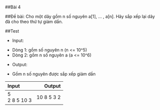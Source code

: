 ##Bài 4

##Đề bài: Cho một dãy gồm n số nguyên a[1], ... , a[n]. Hãy sắp xếp lại dãy đã cho theo thứ tự giảm dần.

##Test
- Input:
+ Dòng 1: gồm số nguyên n (n <= 10^5)
+ Dòng 2: gồm n số nguyên a (a <= 10^6)
- Output:
+ Gồm n số nguyên được sắp xếp giảm dần

|Input|Output|
|:--------|--------:|
|5<br/>2 8 5 10 3|10 8 5 3 2|
